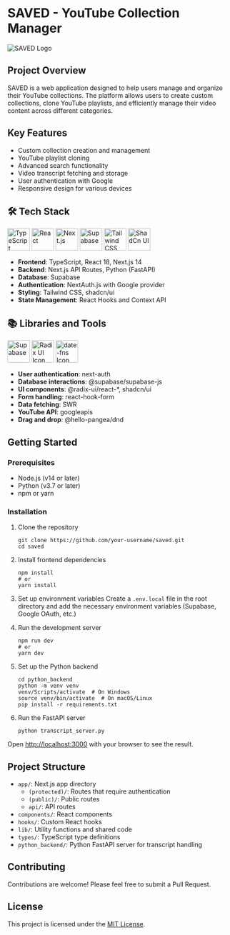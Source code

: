 # SAVED - YouTube Collection Manager

![SAVED Logo](path_to_logo_image)

## Project Overview

SAVED is a web application designed to help users manage and organize their YouTube collections. The platform allows users to create custom collections, clone YouTube playlists, and efficiently manage their video content across different categories.

## Key Features

- Custom collection creation and management
- YouTube playlist cloning
- Advanced search functionality
- Video transcript fetching and storage
- User authentication with Google
- Responsive design for various devices

## 🛠 Tech Stack

<div>
	<img width="50" src="https://user-images.githubusercontent.com/25181517/183890598-19a0ac2d-e88a-4005-a8df-1ee36782fde1.png" alt="TypeScript" title="TypeScript"/>
	<img width="50" src="https://user-images.githubusercontent.com/25181517/183897015-94a058a6-b86e-4e42-a37f-bf92061753e5.png" alt="React" title="React"/>
	<img width="50" src="https://github.com/marwin1991/profile-technology-icons/assets/136815194/5f8c622c-c217-4649-b0a9-7e0ee24bd704" alt="Next.js" title="Next.js"/>
	<img width="50" src="https://github.com/user-attachments/assets/e40fc76b-c8d8-47c3-bb53-c7795abaf596" alt="Supabase" title="Supabase"/>
	<img width="50" src="https://user-images.githubusercontent.com/25181517/202896760-337261ed-ee92-4979-84c4-d4b829c7355d.png" alt="Tailwind CSS" title="Tailwind CSS"/>
	<img width="50" src="https://github.com/user-attachments/assets/e4bd419a-2a4a-459a-ba9a-d3324e693c4d" alt="ShadCn UI" title="ShadCn UI"/>
</div>

- **Frontend**: TypeScript, React 18, Next.js 14
- **Backend**: Next.js API Routes, Python (FastAPI)
- **Database**: Supabase
- **Authentication**: NextAuth.js with Google provider
- **Styling**: Tailwind CSS, shadcn/ui
- **State Management**: React Hooks and Context API

## 📚 Libraries and Tools

<div>
  <img width="50" src="https://github.com/user-attachments/assets/e40fc76b-c8d8-47c3-bb53-c7795abaf596" alt="Supabase" title="Supabase"/>
  <img width="50" height="50" src="https://github.com/user-attachments/assets/b94e49e7-bfa4-4de4-afca-61db0ba40e38" alt="Radix UI Icon" title="Radix UI" />
  <img width="50" height="50" src="https://github.com/user-attachments/assets/2e8972d6-e639-4a7e-80a0-08ed304160be" alt="date-fns Icon" title="date-fns" />
</div>

- **User authentication**: next-auth
- **Database interactions**: @supabase/supabase-js
- **UI components**: @radix-ui/react-*, shadcn/ui
- **Form handling**: react-hook-form
- **Data fetching**: SWR
- **YouTube API**: googleapis
- **Drag and drop**: @hello-pangea/dnd

## Getting Started

### Prerequisites

- Node.js (v14 or later)
- Python (v3.7 or later)
- npm or yarn

### Installation

1. Clone the repository
   ```
   git clone https://github.com/your-username/saved.git
   cd saved
   ```

2. Install frontend dependencies
   ```
   npm install
   # or
   yarn install
   ```

3. Set up environment variables
   Create a `.env.local` file in the root directory and add the necessary environment variables (Supabase, Google OAuth, etc.)

4. Run the development server
   ```
   npm run dev
   # or
   yarn dev
   ```

5. Set up the Python backend
   ```
   cd python_backend
   python -m venv venv
   venv/Scripts/activate  # On Windows
   source venv/bin/activate  # On macOS/Linux
   pip install -r requirements.txt
   ```

6. Run the FastAPI server
   ```
   python transcript_server.py
   ```

Open [http://localhost:3000](http://localhost:3000) with your browser to see the result.

## Project Structure

- `app/`: Next.js app directory
  - `(protected)/`: Routes that require authentication
  - `(public)/`: Public routes
  - `api/`: API routes
- `components/`: React components
- `hooks/`: Custom React hooks
- `lib/`: Utility functions and shared code
- `types/`: TypeScript type definitions
- `python_backend/`: Python FastAPI server for transcript handling

## Contributing

Contributions are welcome! Please feel free to submit a Pull Request.

## License

This project is licensed under the [MIT License](LICENSE).